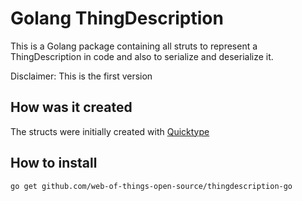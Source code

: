# Golang ThingDescription

This is a Golang package containing all struts to represent a ThingDescription in code and also to serialize and deserialize it.

Disclaimer: This is the first version

## How was it created

The structs were initially created with [Quicktype](https://quicktype.io/)

## How to install

```bash
go get github.com/web-of-things-open-source/thingdescription-go
```